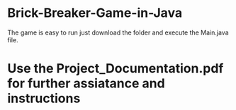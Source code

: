 # Brick-Breaker-Game-in-Java
  The game is easy to run just download the folder and execute the Main.java file.
# Use the Project_Documentation.pdf for further assiatance and instructions
